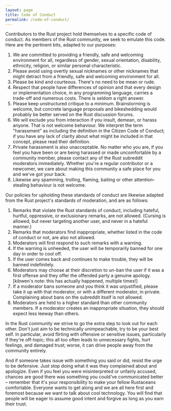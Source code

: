 ```yaml
---
layout: page
title: Code of Conduct
permalink: /code-of-conduct/
---
```


Contributors to the Rust project hold themselves to a specific code of conduct. As members of the Rust community, we seek to emulate this code. Here are the pertinent bits, adapted to our purposes:

1. We are committed to providing a friendly, safe and welcoming environment for all, regardless of gender, sexual orientation, disability, ethnicity, religion, or similar personal characteristic.
2. Please avoid using overtly sexual nicknames or other nicknames that might detract from a friendly, safe and welcoming environment for all.
3. Please be kind and courteous. There's no need to be mean or rude.
4. Respect that people have differences of opinion and that every design or implementation choice, in any programming language, carries a trade-off and numerous costs. There is seldom a right answer.
5. Please keep unstructured critique to a minimum. Brainstorming is welcome, but concrete language proposals and bikeshedding would probably be better served on the Rust discussion forums.
6. We will exclude you from interaction if you insult, demean, or harass anyone. That is not welcome behaviour. We interpret the term "harassment" as including the definition in the Citizen Code of Conduct; if you have any lack of clarity about what might be included in that concept, please read their definition.
7. Private harassment is also unacceptable. No matter who you are, if you feel you have been or are being harassed or made uncomfortable by a community member, please contact any of the Rust subreddit moderators immediately. Whether you're a regular contributor or a newcomer, we care about making this community a safe place for you and we've got your back.
8. Likewise any spamming, trolling, flaming, baiting or other attention-stealing behaviour is not welcome.

Our policies for upholding these standards of conduct are likewise adapted from the Rust project's standards of moderation, and are as follows:

1. Remarks that violate the Rust standards of conduct, including hateful, hurtful, oppressive, or exclusionary remarks, are not allowed. (Cursing is allowed, but never targeting another user, and never in a hateful manner.)
2. Remarks that moderators find inappropriate, whether listed in the code of conduct or not, are also not allowed.
3. Moderators will first respond to such remarks with a warning.
4. If the warning is unheeded, the user will be temporarily banned for one day in order to cool off.
5. If the user comes back and continues to make trouble, they will be banned indefinitely.
6. Moderators may choose at their discretion to un-ban the user if it was a first offense and they offer the offended party a genuine apology. [kibwen's note: this has actually happened, multiple times!]
7. If a moderator bans someone and you think it was unjustified, please take it up with that moderator, or with a different moderator, in private. Complaining about bans on the subreddit itself is not allowed.
8. Moderators are held to a higher standard than other community members. If a moderator creates an inappropriate situation, they should expect less leeway than others.

In the Rust community we strive to go the extra step to look out for each other. Don't just aim to be technically unimpeachable, try to be your best self. In particular, avoid flirting with offensive or sensitive issues, particularly if they're off-topic; this all too often leads to unnecessary fights, hurt feelings, and damaged trust; worse, it can drive people away from the community entirely.

And if someone takes issue with something you said or did, resist the urge to be defensive. Just stop doing what it was they complained about and apologize. Even if you feel you were misinterpreted or unfairly accused, chances are good there was something you could've communicated better – remember that it's your responsibility to make your fellow Rustaceans comfortable. Everyone wants to get along and we are all here first and foremost because we want to talk about cool technology. You will find that people will be eager to assume good intent and forgive as long as you earn their trust.
